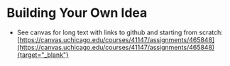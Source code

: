 # Building Your Own Idea

  - See canvas for long text with links to github and starting from scratch: [https://canvas.uchicago.edu/courses/41147/assignments/465848](https://canvas.uchicago.edu/courses/41147/assignments/465848){target="_blank"}